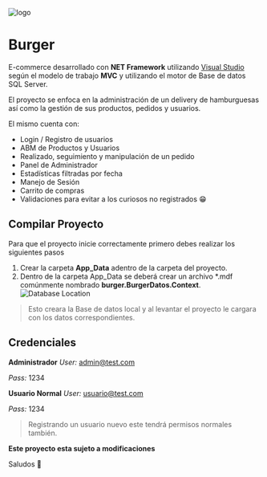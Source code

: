 ![logo](https://imgur.com/BtzPaD0.png)
# Burger
E-commerce desarrollado con **NET Framework** utilizando  [Visual Studio](https://visualstudio.microsoft.com/es/) según el modelo de trabajo **MVC** y utilizando el motor de Base de datos SQL Server.

El proyecto se enfoca en la administración de un delivery de hamburguesas así como la gestión de sus productos, pedidos y usuarios.

El mismo cuenta con:
 - Login / Registro de usuarios
 - ABM de Productos y Usuarios
 - Realizado, seguimiento y manipulación de un pedido
 - Panel de Administrador
 - Estadísticas filtradas por fecha 
 - Manejo de Sesión
 - Carrito de compras
 - Validaciones para evitar a los curiosos no registrados 😁
 
 ## Compilar Proyecto
 Para que el proyecto inicie correctamente primero debes realizar los siguientes pasos
 1.  Crear la carpeta **App_Data** adentro de la carpeta del proyecto.
 2. Dentro de la carpeta App_Data se deberá crear un archivo *.mdf comúnmente nombrado **burger.BurgerDatos.Context**. 
 ![Database Location](https://i.imgur.com/WqmOI9m.png)
 > Esto creara la Base de datos local y al levantar el proyecto le cargara con los datos correspondientes.

 ## Credenciales 
 **Administrador**
 *User:* admin@test.com
 
 *Pass:* 1234

**Usuario Normal**
*User:* usuario@test.com

*Pass:* 1234

> Registrando un usuario nuevo este tendrá permisos normales también.

**Este proyecto esta sujeto a modificaciones**

Saludos 👋
